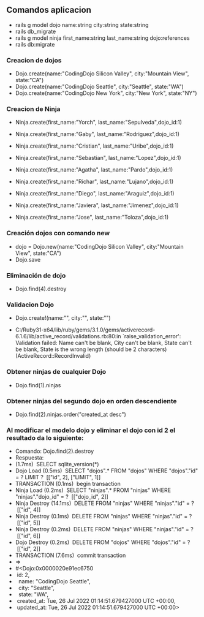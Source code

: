 ## Comandos aplicacion

*  rails g model dojo name:string city:string state:string
*  rails db_migrate
*  rails g model ninja first_name:string last_name:string dojo:references
*  rails db:migrate

### Creacion de dojos

*  Dojo.create(name:"CodingDojo Silicon Valley", city:"Mountain View", state:"CA")
*  Dojo.create(name:"CodingDojo Seattle", city:"Seattle", state:"WA")
*  Dojo.create(name:"CodingDojo New York", city:"New York", state:"NY")

### Creacion de Ninja

*  Ninja.create(first_name:"Yorch", last_name:"Sepulveda",dojo_id:1)
*  Ninja.create(first_name:"Gaby", last_name:"Rodriguez",dojo_id:1)
*  Ninja.create(first_name:"Cristian", last_name:"Uribe",dojo_id:1)

*  Ninja.create(first_name:"Sebastian", last_name:"Lopez",dojo_id:1)
*  Ninja.create(first_name:"Agatha", last_name:"Pardo",dojo_id:1)
*  Ninja.create(first_name:"Richar", last_name:"Lujano",dojo_id:1)

*  Ninja.create(first_name:"Diego", last_name:"Araguiz",dojo_id:1)
*  Ninja.create(first_name:"Javiera", last_name:"Jimenez",dojo_id:1)
*  Ninja.create(first_name:"Jose", last_name:"Toloza",dojo_id:1)

### Creación dojos con comando new

*  dojo = Dojo.new(name:"CodingDojo Silicon Valley", city:"Mountain View", state:"CA")
*  Dojo.save

### Eliminación de dojo

*  Dojo.find(4).destroy

### Validacion Dojo

*  Dojo.create!(name:"", city:"", state:"")

*  C:/Ruby31-x64/lib/ruby/gems/3.1.0/gems/activerecord-6.1.6/lib/active_record/validations.rb:80:in `raise_validation_error': Validation failed: Name can't be blank, City can't be blank, State can't be blank, State is the wrong length (should be 2 characters) (ActiveRecord::RecordInvalid)

### Obtener ninjas de cualquier Dojo

*  Dojo.find(1).ninjas

### Obtener ninjas del segundo dojo en orden descendiente 

*  Dojo.find(2).ninjas.order("created_at desc")


### Al modificar el modelo dojo y eliminar el dojo con id 2 el resultado da lo siguiente:
*  Comando: Dojo.find(2).destroy
*  Respuesta: 
*  (1.7ms)  SELECT sqlite_version(*)
*  Dojo Load (0.5ms)  SELECT "dojos".* FROM "dojos" WHERE "dojos"."id" = ? LIMIT ?  [["id", 2], ["LIMIT", 1]]
*  TRANSACTION (0.1ms)  begin transaction
*  Ninja Load (0.2ms)  SELECT "ninjas".* FROM "ninjas" WHERE "ninjas"."dojo_id" = ?  [["dojo_id", 2]]
*  Ninja Destroy (14.1ms)  DELETE FROM "ninjas" WHERE "ninjas"."id" = ?  [["id", 4]]
*  Ninja Destroy (0.1ms)  DELETE FROM "ninjas" WHERE "ninjas"."id" = ?  [["id", 5]]
*  Ninja Destroy (0.2ms)  DELETE FROM "ninjas" WHERE "ninjas"."id" = ?  [["id", 6]]
*  Dojo Destroy (0.2ms)  DELETE FROM "dojos" WHERE "dojos"."id" = ?  [["id", 2]]   
*  TRANSACTION (7.6ms)  commit transaction
*  =>
* #<Dojo:0x0000020e91ec6750
*   id: 2,
*   name: "CodingDojo Seattle",
*   city: "Seattle",
*   state: "WA",
*   created_at: Tue, 26 Jul 2022 01:14:51.679427000 UTC +00:00,
*   updated_at: Tue, 26 Jul 2022 01:14:51.679427000 UTC +00:00>



